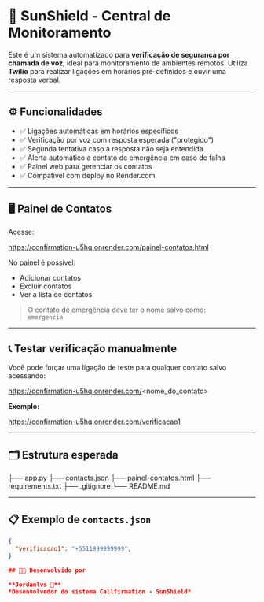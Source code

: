 # 🔐 SunShield - Central de Monitoramento

Este é um sistema automatizado para **verificação de segurança por chamada de voz**, ideal para monitoramento de ambientes remotos. Utiliza **Twilio** para realizar ligações em horários pré-definidos e ouvir uma resposta verbal.

---

## ⚙️ Funcionalidades

- ✅ Ligações automáticas em horários específicos
- ✅ Verificação por voz com resposta esperada ("protegido")
- ✅ Segunda tentativa caso a resposta não seja entendida
- ✅ Alerta automático a contato de emergência em caso de falha
- ✅ Painel web para gerenciar os contatos
- ✅ Compatível com deploy no Render.com

---

## 🖥️ Painel de Contatos

Acesse:

https://confirmation-u5hq.onrender.com/painel-contatos.html


No painel é possível:
- Adicionar contatos
- Excluir contatos
- Ver a lista de contatos

> O contato de emergência deve ter o nome salvo como:  
> `emergencia`

---

## 📞 Testar verificação manualmente

Você pode forçar uma ligação de teste para qualquer contato salvo acessando:

https://confirmation-u5hq.onrender.com/<nome_do_contato>


**Exemplo:**

https://confirmation-u5hq.onrender.com/verificacao1


---

## 🗂️ Estrutura esperada

├── app.py
├── contacts.json
├── painel-contatos.html
├── requirements.txt
├── .gitignore
└── README.md

---

## 📋 Exemplo de `contacts.json`

```json
{
  "verificacao1": "+5511999999999",
}

## 👨‍💻 Desenvolvido por

**Jordanlvs 💼**  
*Desenvolvedor do sistema Callfirmation - SunShield*  
